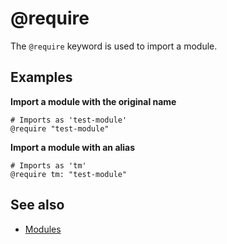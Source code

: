 # @require

The `@require` keyword is used to import a module.

## Examples

**Import a module with the original name**
```rant
# Imports as 'test-module'
@require "test-module"
```

**Import a module with an alias**
```rant
# Imports as 'tm'
@require tm: "test-module"
```

## See also

* [Modules](./modules.md)